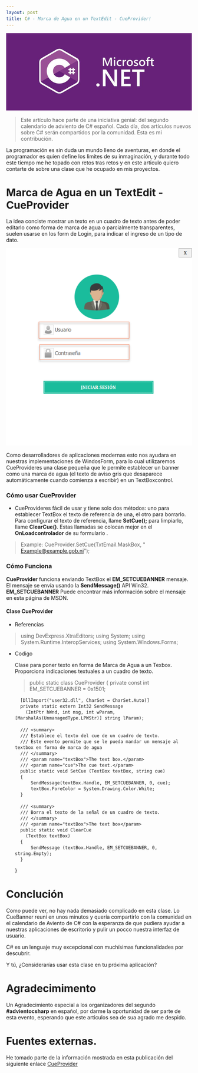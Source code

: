 ```yaml
---
layout: post
title: C# - Marca de Agua en un TextEdit - CueProvider!
---
```

![Acordeon](..\\images\\Blog\\cshar.png)

> Este artículo hace parte de una iniciativa genial: del segundo calendario de adviento de C# español. Cada día, dos artículos nuevos sobre C# serán compartidos por la comunidad. Esta es mi contribución.

La programación es sin duda un mundo lleno de aventuras, en donde el programador es quien define los limites de su inmaginación, y durante todo este tiempo me he topado con retos tras retos y en este articulo quiero contarte de sobre una clase que he ocupado en mis proyectos.

# Marca de Agua en un TextEdit - CueProvider

La idea conciste mostrar un texto en un cuadro de texto antes de poder editarlo como forma de marca de agua o parcialmente transparentes, suelen usarse en los form de Login, para indicar el ingreso de un tipo de dato.

![WinForms Marca de agua](..\\images\\Blog\\ma1.png)

Como desarrolladores de aplicaciones modernas esto nos ayudara en nuestras implementaciones de WindosForm, para lo cual utilizaremos CueProvideres una clase pequeña que le permite establecer un banner como una marca de agua (el texto de aviso gris que desaparece automáticamente cuando comienza a escribir) en un TextBoxcontrol.

### Cómo usar CueProvider

* CueProvideres fácil de usar y tiene solo dos métodos: uno para establecer TextBox el texto de referencia de una, el otro para borrarlo. Para configurar el texto de referencia, llame **SetCue();** para limpiarlo, llame **ClearCue()**. Estas llamadas se colocan mejor en el **OnLoadcontrolador** de su formulario .

> Example:
> CueProvider.SetCue(TxtEmail.MaskBox, " Example@example.gob.ni");

### Cómo Funciona

**CueProvider** funciona enviando TextBox el **EM_SETCUEBANNER** mensaje. El mensaje se envía usando la **SendMessage()** API Win32. **EM_SETCUEBANNER** Puede encontrar más información sobre el mensaje en esta página de MSDN.

#### Clase CueProvider

* Referencias

>using DevExpress.XtraEditors;
using System;
using System.Runtime.InteropServices;
using System.Windows.Forms;

* Codigo

    Clase para poner texto en forma de Marca de Agua a un Texbox.
    Proporciona indicaciones textuales a un cuadro de texto.
    
   > public static class CueProvider
    {
        private const int EM_SETCUEBANNER = 0x1501;

        [DllImport("user32.dll", CharSet = CharSet.Auto)]
        private static extern Int32 SendMessage
          (IntPtr hWnd, int msg, int wParam, [MarshalAs(UnmanagedType.LPWStr)] string lParam);

        /// <summary>
        /// Establece el texto del cue de un cuadro de texto.
        /// Este evento permite que se le pueda mandar un mensaje al textbox en forma de marca de agua
        /// </summary>
        /// <param name="textBox">The text box.</param>
        /// <param name="cue">The cue text.</param>
        public static void SetCue (TextBox textBox, string cue)
        {
            SendMessage(textBox.Handle, EM_SETCUEBANNER, 0, cue);
            textBox.ForeColor = System.Drawing.Color.White;
        }

        /// <summary>
        /// Borra el texto de la señal de un cuadro de texto.
        /// </summary>
        /// <param name="textBox">The text box</param>
        public static void ClearCue
          (TextBox textBox)
        {
            SendMessage (textBox.Handle, EM_SETCUEBANNER, 0, string.Empty);
        }

      
    }





# Conclución

Como puede ver, no hay nada demasiado complicado en esta clase. Lo CueBanner reuní en unos minutos y quería compartirlo con la comunidad en el calendario de Aviento de C# con la esperanza de que pudiera ayudar a nuestras aplicaciones de escritorio y pulir un pocco nuestra interfaz de usuario.


C# es un lenguaje muy excepcional con muchísimas funcionalidades por descubrir.

Y tú, ¿Considerarías usar esta clase en tu próxima aplicación?

# Agradecimimento

Un Agradecimiento especial a los organizadores del segundo **#advientocsharp** en español, por darme la oportunidad de ser parte de esta evento, esperando que este articulos sea de sua agrado me despido.

# Fuentes externas.
He tomado parte de la información mostrada en esta publicación del siguiente enlace [CueProvider](https://www.codeproject.com/Articles/27853/CueProvider)
